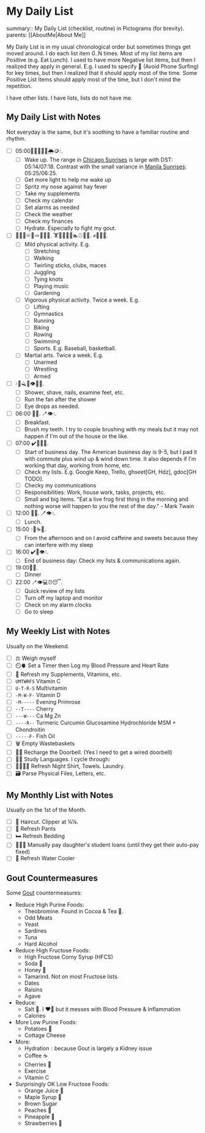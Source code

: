 # My Daily List

summary:: My Daily List (checklist, routine) in Pictograms (for brevity).
parents: [[AboutMe|About Me]]

My Daily List is in my usual chronological order but sometimes things get moved around. I do each list item 0..N times. Most of my list items are Positive (e.g. Eat Lunch). I used to have more Negative list items, but then I realized they apply in general. E.g. I used to specify 📵 (Avoid Phone Surfing) for key times, but then I realized that it should apply most of the time. Some Positive List Items should apply most of the time, but I don't mind the repetition.

I have other lists. I have lists, lists do not have me.

## My Daily List with Notes

Not everyday is the same, but it's soothing to have a familiar routine and rhythm. 

- [ ] 05:00🔆👃💊📆⏰🌦️🪙💧.
  - [ ] Wake up. The range in [Chicago Sunrises](https://www.timeanddate.com/sun/usa/chicago) is large with DST: 05:14/07:18. Contrast with the small variance in [Manila Sunrises](https://www.timeanddate.com/sun/philippines/manila): 05:25/06:25.
  - [ ] Get more light to help me wake up
  - [ ] Spritz my nose against hay fever
  - [ ] Take my supplements
  - [ ] Check my calendar
  - [ ] Set alarms as needed
  - [ ] Check the weather
  - [ ] Check my finances
  - [ ] Hydrate. Especially to fight my gout.
- [ ] 🖖🚶🏽♾️🤹🪢🎵🌱💧. 🏋️🤸🏃🚴🚣🏊⚾🏀💧. ✊🤼🤺💧.
  - [ ] Mild physical activity. E.g.
    - [ ] Stretching
    - [ ] Walking
    - [ ] Twirling sticks, clubs, maces
    - [ ] Juggling
    - [ ] Tying knots
    - [ ] Playing music
    - [ ] Gardening
  - [ ] Vigorous physical activity. Twice a week. E.g.
    - [ ] Lifting
    - [ ] Gymnastics
    - [ ] Running
    - [ ] Biking
    - [ ] Rowing
    - [ ] Swimming
    - [ ] Sports. E.g. Baseball, basketball.
  - [ ] Martial arts. Twice a week. E.g.
    - [ ] Unarmed
    - [ ] Wrestling
    - [ ] Armed
- [ ] 💧🚿🪒👣👁️💨💧.
  - [ ] Shower, shave, nails, examine feet, etc.
  - [ ] Run the fan after the shower
  - [ ] Eye drops as needed.
- [ ] 06:00 🍴💧. 🪥👁️💧.
  - [ ] Breakfast.
  - [ ] Brush my teeth. I try to couple brushing with my meals but it may not happen if I'm out of the house or the like.
- [ ] 07:00 ✔️📧🐸💧.
  - [ ] Start of business day. The American business day is 9-5, but I pad it with commute plus wind up & wind down time. It also depends if I'm working that day, working from home, etc.
  - [ ] Check my lists. E.g. Google Keep, Trello, ghseet[GH, Hdz], gdoc[GH TODO].
  - [ ] Checky my communications
  - [ ] Responsibilities: Work, house work, tasks, projects, etc.
  - [ ] Small and big items. "Eat a live frog first thing in the morning and nothing worse will happen to you the rest of the day." - Mark Twain
- [ ] 12:00 🍴💧. 🪥👁️💧.
  - [ ] Lunch.
- [ ] 15:00 💧🚫☕🍬.
  - [ ] From the afternoon and on I avoid caffeine and sweets because they can interfere with my sleep
- [ ] 16:00 ✔️📧👁️💧.
  - [ ] End of business day: Check my lists & communications again.
- [ ] 19:00🍴💧.
  - [ ] Dinner
- [ ] 22:00 🪥👁️💻⏰😴.
  - [ ] Quick review of my lists
  - [ ] Turn off my laptop and monitor
  - [ ] Check on my alarm clocks
  - [ ] Go to sleep

## My Weekly List with Notes

Usually on the Weekend.

- [ ] ⚖️ Weigh myself
- [ ] ⏲️🫀 Set a Timer then Log my Blood Pressure and Heart Rate
- [ ] 💊 Refresh my Supplements, Vitamins, etc.
- [ ] `UMTWRFS` Vitamin C
- [ ] `U-T-R-S` Multivitamin
- [ ] `-M-W-F-` Vitamin D
- [ ] `-M-----` Evening Primrose
- [ ] `--T----` Cherry
- [ ] `---W---` Ca Mg Zn
- [ ] `----R--` Turmeric Curcumin Glucosamine Hydrochloride MSM + Chondroitin
- [ ] `-----F-` Fish Oil
- [ ] 🗑️ Empty Wastebaskets
- [ ] 🚪🔔 Recharge the Doorbell. (Yes I need to get a wired doorbell)
- [ ] 🦉🤟 Study Languages. I cycle through:
- [ ] 🌙👕🛀🧺 Refresh Night Shirt, Towels. Laundry.
- [ ] 🗃️ Parse Physical Files, Letters, etc.

## My Monthly List with Notes

Usually on the 1st of the Month.

- [ ] 💇 Haircut. Clipper at ¼⅛.
- [ ] 👖 Refresh Pants
- [ ] 🛏️ Refresh Bedding
- [ ] 👩‍🎓💲 Manually pay daughter's student loans (until they get their auto-pay fixed)
- [ ] 🚰 Refresh Water Cooler

## Gout Countermeasures

Some [Gout](https://en.wikipedia.org/wiki/Gout) countermeasures:

- Reduce High Purine Foods:
  - Theobromine. Found in Cocoa & Tea 🍵.
  - Odd Meats
  - Yeast
  - Sardines
  - Tuna
  - Hard Alcohol
- Reduce High Fructose Foods:
  - High Fructose Corny Syrup (HFCS)
  - Soda 🥤
  - Honey 🍯
  - Tamarind. Not on most Fructose lists.
  - Dates
  - Raisins
  - Agave
- Reduce:
  - Salt 🧂. I ❤️🧂 but it messes with Blood Pressure & Inflammation
  - Calories
- More Low Purine Foods:
  - Potatoes 🥔
  - Cottage Cheese
- More:
  - Hydration 💧 because Gout is largely a Kidney issue
  - Coffee ☕
  - Cherries 🍒
  - Exercise
  - Vitamin C
- Surprisingly OK Low Fructose Foods:
  - Orange Juice 🍊
  - Maple Syrup 🍁
  - Brown Sugar
  - Peaches 🍑
  - Pineapple 🍍
  - Strawberries 🍓
